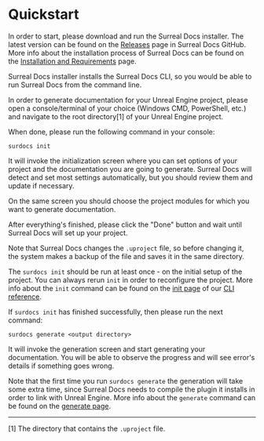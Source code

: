# Quickstart

In order to start, please download and run the Surreal Docs installer. The latest version can be found on the [Releases](https://github.com/medelfor/surreal-docs/releases/ "Releases") page in Surreal Docs GitHub. More info about the installation process of Surreal Docs can be found on the [Installation and Requirements](docs/installation "Installation and Requirements") page.

Surreal Docs installer installs the Surreal Docs CLI, so you would be able
to run Surreal Docs from the command line.

In order to generate documentation for your Unreal Engine project, please open
a console/terminal of your choice (Windows CMD, PowerShell, etc.) and navigate to the
root directory[1] of your Unreal Engine project.

When done, please run the following command in your console:
```
surdocs init
```

It will invoke the initialization screen where you can set options of your project
and the documentation you are going to generate. Surreal Docs will detect and set most settings automatically, but you should review them and update if
necessary.

On the same screen you should choose the project modules for which you want to generate documentation.

After everything's finished, please click the "Done" button and wait until
Surreal Docs will set up your project.

Note that Surreal Docs changes the `.uproject` file, so before changing it,
the system makes a backup of the file and saves it in the same directory.

The `surdocs init` should be run at least once - on the initial setup of the project. You can always rerun `init` in order to reconfigure the project. More info about the `init` command can be found on the [init page](docs/cli/init "init description") of our [CLI reference](docs/cli "CLI reference").

If `surdocs init` has finished successfully, then please run the next command:

```
surdocs generate <output directory>
```

It will invoke the generation screen and start generating your documentation.
You will be able to observe the progress and will see error's details if
something goes wrong.

Note that the first time you run `surdocs generate` the generation will take some extra time, since Surreal Docs needs to compile the plugin it installs in order to link with Unreal Engine. More info about the `generate` command can be found on the [generate page](docs/cli/generate "generate description").

***
[1] The directory that contains the `.uproject` file.

